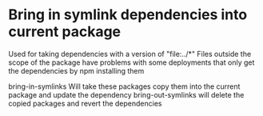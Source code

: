 # Bring in symlink dependencies into current package

Used for taking dependencies with a version of "file:../*"
Files outside the scope of the package have problems with some deployments that only get the dependencies by npm installing them

bring-in-symlinks Will take these packages copy them into the current package and update the dependency
bring-out-symlinks will delete the copied packages and revert the dependencies